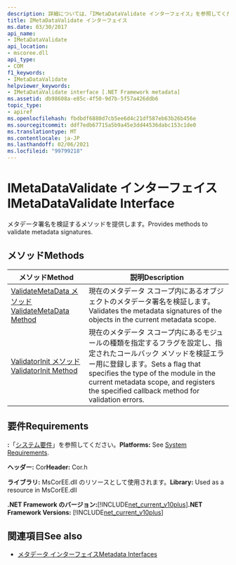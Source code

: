 ```yaml
---
description: 詳細については、「IMetaDataValidate インターフェイス」を参照してください。
title: IMetaDataValidate インターフェイス
ms.date: 03/30/2017
api_name:
- IMetaDataValidate
api_location:
- mscoree.dll
api_type:
- COM
f1_keywords:
- IMetaDataValidate
helpviewer_keywords:
- IMetaDataValidate interface [.NET Framework metadata]
ms.assetid: db98608a-e85c-4f50-9d7b-5f57a426ddb6
topic_type:
- apiref
ms.openlocfilehash: fbdbdf6880d7cb5ee6d4c21df587eb63b26b456e
ms.sourcegitcommit: ddf7edb67715a5b9a45e3dd44536dabc153c1de0
ms.translationtype: MT
ms.contentlocale: ja-JP
ms.lasthandoff: 02/06/2021
ms.locfileid: "99799218"
---
```

# <a name="imetadatavalidate-interface"></a><span data-ttu-id="0a504-103">IMetaDataValidate インターフェイス</span><span class="sxs-lookup"><span data-stu-id="0a504-103">IMetaDataValidate Interface</span></span>

<span data-ttu-id="0a504-104">メタデータ署名を検証するメソッドを提供します。</span><span class="sxs-lookup"><span data-stu-id="0a504-104">Provides methods to validate metadata signatures.</span></span>  
  
## <a name="methods"></a><span data-ttu-id="0a504-105">メソッド</span><span class="sxs-lookup"><span data-stu-id="0a504-105">Methods</span></span>  
  
|<span data-ttu-id="0a504-106">メソッド</span><span class="sxs-lookup"><span data-stu-id="0a504-106">Method</span></span>|<span data-ttu-id="0a504-107">説明</span><span class="sxs-lookup"><span data-stu-id="0a504-107">Description</span></span>|  
|------------|-----------------|  
|[<span data-ttu-id="0a504-108">ValidateMetaData メソッド</span><span class="sxs-lookup"><span data-stu-id="0a504-108">ValidateMetaData Method</span></span>](imetadatavalidate-validatemetadata-method.md)|<span data-ttu-id="0a504-109">現在のメタデータ スコープ内にあるオブジェクトのメタデータ署名を検証します。</span><span class="sxs-lookup"><span data-stu-id="0a504-109">Validates the metadata signatures of the objects in the current metadata scope.</span></span>|  
|[<span data-ttu-id="0a504-110">ValidatorInit メソッド</span><span class="sxs-lookup"><span data-stu-id="0a504-110">ValidatorInit Method</span></span>](imetadatavalidate-validatorinit-method.md)|<span data-ttu-id="0a504-111">現在のメタデータ スコープ内にあるモジュールの種類を指定するフラグを設定し、指定されたコールバック メソッドを検証エラー用に登録します。</span><span class="sxs-lookup"><span data-stu-id="0a504-111">Sets a flag that specifies the type of the module in the current metadata scope, and registers the specified callback method for validation errors.</span></span>|  
  
## <a name="requirements"></a><span data-ttu-id="0a504-112">要件</span><span class="sxs-lookup"><span data-stu-id="0a504-112">Requirements</span></span>  

 <span data-ttu-id="0a504-113">**:**「[システム要件](../../get-started/system-requirements.md)」を参照してください。</span><span class="sxs-lookup"><span data-stu-id="0a504-113">**Platforms:** See [System Requirements](../../get-started/system-requirements.md).</span></span>  
  
 <span data-ttu-id="0a504-114">**ヘッダー:** Cor</span><span class="sxs-lookup"><span data-stu-id="0a504-114">**Header:** Cor.h</span></span>  
  
 <span data-ttu-id="0a504-115">**ライブラリ:** MsCorEE.dll のリソースとして使用されます。</span><span class="sxs-lookup"><span data-stu-id="0a504-115">**Library:** Used as a resource in MsCorEE.dll</span></span>  
  
 <span data-ttu-id="0a504-116">**.NET Framework のバージョン:**[!INCLUDE[net_current_v10plus](../../../../includes/net-current-v10plus-md.md)]</span><span class="sxs-lookup"><span data-stu-id="0a504-116">**.NET Framework Versions:** [!INCLUDE[net_current_v10plus](../../../../includes/net-current-v10plus-md.md)]</span></span>  
  
## <a name="see-also"></a><span data-ttu-id="0a504-117">関連項目</span><span class="sxs-lookup"><span data-stu-id="0a504-117">See also</span></span>

- [<span data-ttu-id="0a504-118">メタデータ インターフェイス</span><span class="sxs-lookup"><span data-stu-id="0a504-118">Metadata Interfaces</span></span>](metadata-interfaces.md)
